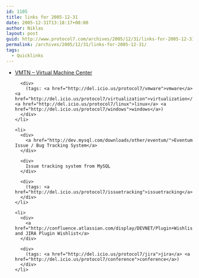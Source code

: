 ```yaml
---
id: 1105
title: links for 2005-12-31
date: 2005-12-31T13:18:17+00:00
author: Niklas
layout: post
guid: http://www.protocol7.com/archives/2005/12/31/links-for-2005-12-31/
permalink: /archives/2005/12/31/links-for-2005-12-31/
tags:
  - Quicklinks
---
```

<div class='microid-323ed800387ffb09a638cc3d6eb08361f91cbce0'>
  <ul>
    <li>
      <div>
        <a href="http://www.vmware.com/vmtn/vm/">VMTN &#8211; Virtual Machine Center</a>
      </div>
      
      <div>
        (tags: <a href="http://del.icio.us/protocol7/vmware">vmware</a> <a href="http://del.icio.us/protocol7/virtualization">virtualization</a> <a href="http://del.icio.us/protocol7/linux">linux</a> <a href="http://del.icio.us/protocol7/windows">windows</a>)
      </div>
    </li>
    
    <li>
      <div>
        <a href="http://dev.mysql.com/downloads/other/eventum/">Eventum Issue / Bug Tracking System</a>
      </div>
      
      <div>
        Issue tracking system from MySQL
      </div>
      
      <div>
        (tags: <a href="http://del.icio.us/protocol7/issuetracking">issuetracking</a>)
      </div>
    </li>
    
    <li>
      <div>
        <a href="http://confluence.atlassian.com/display/DEVNET/Plugin+Wishlist">Confluence and JIRA Plugin Wishlist</a>
      </div>
      
      <div>
        (tags: <a href="http://del.icio.us/protocol7/jira">jira</a> <a href="http://del.icio.us/protocol7/conference">conference</a>)
      </div>
    </li>
  </ul>
</div>